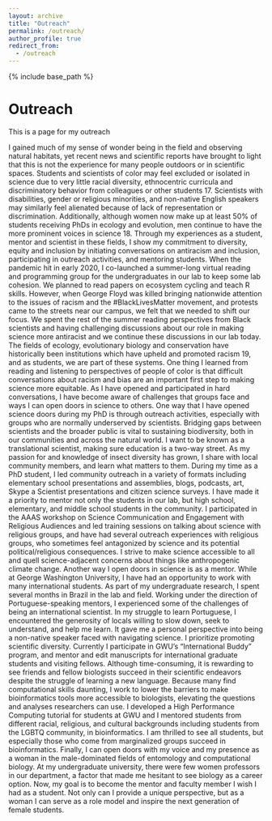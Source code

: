 ```yaml
---
layout: archive
title: "Outreach"
permalink: /outreach/
author_profile: true
redirect_from:
  - /outreach
---
```


{% include base_path %}

# Outreach
This is a page for my outreach

I gained much of my sense of wonder being in the field and observing natural habitats, yet recent news and scientific reports have brought to light that this is not the experience for many people outdoors or in scientific spaces. Students and scientists of color may feel excluded or isolated in science due to very little racial diversity, ethnocentric curricula and discriminatory behavior from colleagues or other students 17. Scientists with disabilities, gender or religious minorities, and non-native English speakers may similarly feel alienated because of lack of representation or discrimination. Additionally, although women now make up at least 50% of students receiving PhDs in ecology and evolution, men continue to have the more prominent voices in science 18. Through my experiences as a student, mentor and scientist in these fields, I show my commitment to diversity, equity and inclusion by initiating conversations on antiracism and inclusion, participating in outreach activities, and mentoring students.
When the pandemic hit in early 2020, I co-launched a summer-long virtual reading and programming group for the undergraduates in our lab to keep some lab cohesion. We planned to read papers on ecosystem cycling and teach R skills. However, when George Floyd was killed bringing nationwide attention to the issues of racism and the #BlackLivesMatter movement, and protests came to the streets near our campus, we felt that we needed to shift our focus. We spent the rest of the summer reading perspectives from Black scientists and having challenging discussions about our role in making science more antiracist and we continue these discussions in our lab today. The fields of ecology, evolutionary biology and conservation have historically been institutions which have upheld and promoted racism 19, and as students, we are part of these systems. One thing I learned from reading and listening to perspectives of people of color is that difficult conversations about racism and bias are an important first step to making science more equitable. As I have opened and participated in hard conversations, I have become aware of challenges that groups face and ways I can open doors in science to others.
One way that I have opened science doors during my PhD is through outreach activities, especially with groups who are normally underserved by scientists. Bridging gaps between scientists and the broader public is vital to sustaining biodiversity, both in our communities and across the natural world. I want to be known as a translational scientist, making sure education is a two-way street. As my passion for and knowledge of insect diversity has grown, I share with local community members, and learn what matters to them. During my time as a PhD student, I led community outreach in a variety of formats including elementary school presentations and assemblies, blogs, podcasts, art, Skype a Scientist presentations and citizen science surveys. I have made it a priority to mentor not only the students in our lab, but high school, elementary, and middle school students in the community. I participated in the AAAS workshop on Science Communication and Engagement with Religious Audiences and led training sessions on talking about science with religious groups, and have had several outreach experiences with religious groups, who sometimes feel antagonized by science and its potential political/religious consequences. I strive to make science accessible to all and quell science-adjacent concerns about things like anthropogenic climate change.
Another way I open doors in science is as a mentor. While at George Washington University, I have had an opportunity to work with many international students. As part of my undergraduate research, I spent several months in Brazil in the lab and field. Working under the direction of Portuguese-speaking mentors, I experienced some of the challenges of being an international scientist. In my struggle to learn Portuguese, I encountered the generosity of locals willing to slow down, seek to understand, and help me learn. It gave me a personal perspective into being a non-native speaker faced with navigating science. I prioritize promoting scientific diversity. Currently I participate in GWU’s “International Buddy” program, and mentor and edit manuscripts for international graduate students and visiting fellows. Although time-consuming, it is rewarding to see friends and fellow biologists succeed in their scientific endeavors despite the struggle of learning a new language.
Because many find computational skills daunting, I work to lower the barriers to make bioinformatics tools more accessible to biologists, elevating the questions and analyses researchers can use. I developed a High Performance Computing tutorial for students at GWU and I mentored students from different racial, religious, and cultural backgrounds including students from the LGBTQ community, in bioinformatics. I am thrilled to see all students, but especially those who come from marginalized groups succeed in bioinformatics. 
Finally, I can open doors with my voice and my presence as a woman in the male-dominated fields of entomology and computational biology. At my undergraduate university, there were few women professors in our department, a factor that made me hesitant to see biology as a career option. Now, my goal is to become the mentor and faculty member I wish I had as a student. Not only can I provide a unique perspective, but as a woman I can serve as a role model and inspire the next generation of female students. 
